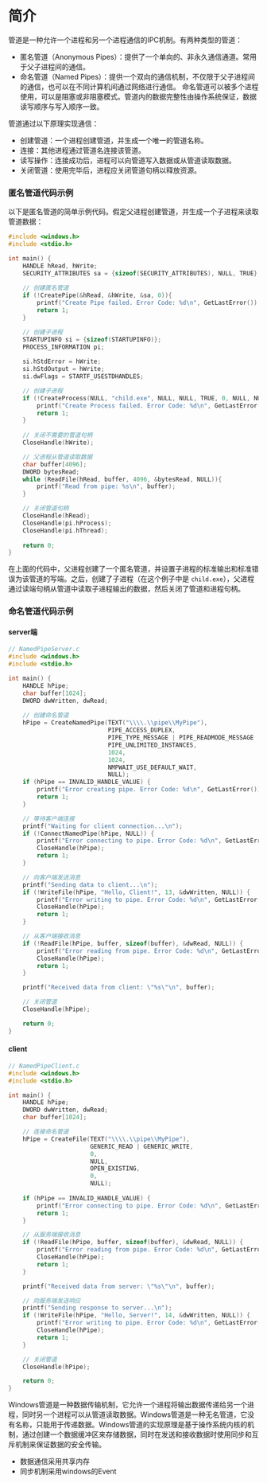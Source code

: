 # 简介
管道是一种允许一个进程和另一个进程通信的IPC机制。有两种类型的管道：
- 匿名管道（Anonymous Pipes）：提供了一个单向的、非永久通信通道。常用于父子进程间的通信。
- 命名管道（Named Pipes）：提供一个双向的通信机制，不仅限于父子进程间的通信，也可以在不同计算机间通过网络进行通信。
命名管道可以被多个进程使用，可以是阻塞或非阻塞模式。管道内的数据完整性由操作系统保证，数据读写顺序与写入顺序一致。

管道通过以下原理实现通信：
- 创建管道：一个进程创建管道，并生成一个唯一的管道名称。
- 连接：其他进程通过管道名连接该管道。
- 读写操作：连接成功后，进程可以向管道写入数据或从管道读取数据。
- 关闭管道：使用完毕后，进程应关闭管道句柄以释放资源。

### 匿名管道代码示例
以下是匿名管道的简单示例代码。假定父进程创建管道，并生成一个子进程来读取管道数据：
```cpp
#include <windows.h>
#include <stdio.h>

int main() {
    HANDLE hRead, hWrite;
    SECURITY_ATTRIBUTES sa = {sizeof(SECURITY_ATTRIBUTES), NULL, TRUE};
    
    // 创建匿名管道
    if (!CreatePipe(&hRead, &hWrite, &sa, 0)){
        printf("Create Pipe failed. Error Code: %d\n", GetLastError());
        return 1;
    }

    // 创建子进程
    STARTUPINFO si = {sizeof(STARTUPINFO)};
    PROCESS_INFORMATION pi;
    
    si.hStdError = hWrite;
    si.hStdOutput = hWrite;
    si.dwFlags = STARTF_USESTDHANDLES;

    // 创建子进程  
    if (!CreateProcess(NULL, "child.exe", NULL, NULL, TRUE, 0, NULL, NULL, &si, &pi)){
        printf("Create Process failed. Error Code: %d\n", GetLastError());
        return 1;
    }
    
    // 关闭不需要的管道句柄
    CloseHandle(hWrite);

    // 父进程从管道读取数据
    char buffer[4096];
    DWORD bytesRead;
    while (ReadFile(hRead, buffer, 4096, &bytesRead, NULL)){
        printf("Read from pipe: %s\n", buffer);
    }

    // 关闭管道句柄
    CloseHandle(hRead);
    CloseHandle(pi.hProcess);
    CloseHandle(pi.hThread);
    
    return 0;
}
```
在上面的代码中，父进程创建了一个匿名管道，并设置子进程的标准输出和标准错误为该管道的写端。之后，创建了子进程（在这个例子中是 `child.exe`），父进程通过读端句柄从管道中读取子进程输出的数据，然后关闭了管道和进程句柄。

### 命名管道代码示例
#### server端
```cpp
// NamedPipeServer.c
#include <windows.h>
#include <stdio.h>

int main() {
    HANDLE hPipe;
    char buffer[1024];
    DWORD dwWritten, dwRead;
 
    // 创建命名管道
    hPipe = CreateNamedPipe(TEXT("\\\\.\\pipe\\MyPipe"),
                            PIPE_ACCESS_DUPLEX,
                            PIPE_TYPE_MESSAGE | PIPE_READMODE_MESSAGE | PIPE_WAIT,
                            PIPE_UNLIMITED_INSTANCES,
                            1024,
                            1024,
                            NMPWAIT_USE_DEFAULT_WAIT,
                            NULL);
    if (hPipe == INVALID_HANDLE_VALUE) {
        printf("Error creating pipe. Error Code: %d\n", GetLastError());
        return 1;
    }

    // 等待客户端连接
    printf("Waiting for client connection...\n");
    if (!ConnectNamedPipe(hPipe, NULL)) {
        printf("Error connecting to pipe. Error Code: %d\n", GetLastError());
        CloseHandle(hPipe);
        return 1;
    }

    // 向客户端发送消息
    printf("Sending data to client...\n");
    if (!WriteFile(hPipe, "Hello, Client!", 13, &dwWritten, NULL)) {
        printf("Error writing to pipe. Error Code: %d\n", GetLastError());
        CloseHandle(hPipe);
        return 1;
    }

    // 从客户端接收消息
    if (!ReadFile(hPipe, buffer, sizeof(buffer), &dwRead, NULL)) {
        printf("Error reading from pipe. Error Code: %d\n", GetLastError());
        CloseHandle(hPipe);
        return 1;
    }

    printf("Received data from client: \"%s\"\n", buffer);

    // 关闭管道
    CloseHandle(hPipe);

    return 0;
}
```
#### client
```cpp
// NamedPipeClient.c
#include <windows.h>
#include <stdio.h>

int main() {
    HANDLE hPipe;
    DWORD dwWritten, dwRead;
    char buffer[1024];

    // 连接命名管道
    hPipe = CreateFile(TEXT("\\\\.\\pipe\\MyPipe"),
                       GENERIC_READ | GENERIC_WRITE,
                       0,
                       NULL,
                       OPEN_EXISTING,
                       0,
                       NULL);
    
    if (hPipe == INVALID_HANDLE_VALUE) {
        printf("Error connecting to pipe. Error Code: %d\n", GetLastError());
        return 1;
    }

    // 从服务端接收消息
    if (!ReadFile(hPipe, buffer, sizeof(buffer), &dwRead, NULL)) {
        printf("Error reading from pipe. Error Code: %d\n", GetLastError());
        CloseHandle(hPipe);
        return 1;
    }

    printf("Received data from server: \"%s\"\n", buffer);

    // 向服务端发送响应
    printf("Sending response to server...\n");
    if (!WriteFile(hPipe, "Hello, Server!", 14, &dwWritten, NULL)) {
        printf("Error writing to pipe. Error Code: %d\n", GetLastError());
        CloseHandle(hPipe);
        return 1;
    }

    // 关闭管道
    CloseHandle(hPipe);

    return 0;
}
```

Windows管道是一种数据传输机制，它允许一个进程将输出数据传递给另一个进程，同时另一个进程可以从管道读取数据。Windows管道是一种无名管道，它没有名称，只能用于传递数据。Windows管道的实现原理是基于操作系统内核的机制，通过创建一个数据缓冲区来存储数据，同时在发送和接收数据时使用同步和互斥机制来保证数据的安全传输。
- 数据通信采用共享内存
- 同步机制采用windows的Event
